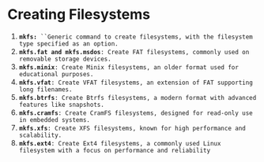 # Creating Filesystems

1. **`mkfs:`**` ``Generic command to create filesystems, with the filesystem type specified as an option.`
2. **`mkfs.fat and mkfs.msdos`**`: Create FAT filesystems, commonly used on removable storage devices.`
3. **`mkfs.minix`**`: Create Minix filesystems, an older format used for educational purposes.`
4. **`mkfs.vfat`**`: Create VFAT filesystems, an extension of FAT supporting long filenames.`
5. **`mkfs.btrfs`**`: Create Btrfs filesystems, a modern format with advanced features like snapshots.`
6. **`mkfs.cramfs`**`: Create CramFS filesystems, designed for read-only use in embedded systems.`
7. **`mkfs.xfs`**`: Create XFS filesystems, known for high performance and scalability.`
8. **`mkfs.ext4`**`: Create Ext4 filesystems, a commonly used Linux filesystem with a focus on performance and reliability`
